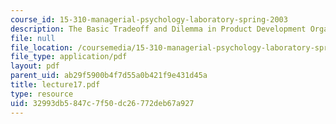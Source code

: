 ```yaml
---
course_id: 15-310-managerial-psychology-laboratory-spring-2003
description: The Basic Tradeoff and Dilemma in Product Development Organization
file: null
file_location: /coursemedia/15-310-managerial-psychology-laboratory-spring-2003/32993db5847c7f50dc26772deb67a927_lecture17.pdf
file_type: application/pdf
layout: pdf
parent_uid: ab29f5900b4f7d55a0b421f9e431d45a
title: lecture17.pdf
type: resource
uid: 32993db5-847c-7f50-dc26-772deb67a927
---
```


